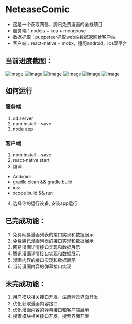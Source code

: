 # NeteaseComic
- 这是一个获取网易，腾讯免费漫画的全栈项目
- 服务端：nodejs + koa + mongoose
- 数据抓取：puppeteer抓取web端数据返回给客户端
- 客户端：react-native + mobx，适配android，ios双平台
## 当前进度截图：
![image](http://oqujmbgen.bkt.clouddn.com/images/comic_1.png?imageView2/2/w/500/h/500/q/100|imageslim)
![image](http://oqujmbgen.bkt.clouddn.com/images/comic_2.png?imageView2/2/w/500/h/500/q/100|imageslim)
![image](http://oqujmbgen.bkt.clouddn.com/images/comic_3.png?imageView2/2/w/500/h/500/q/100|imageslim)
![image](http://oqujmbgen.bkt.clouddn.com/images/comic_4.png?imageView2/2/w/500/h/500/q/100|imageslim)
![image](http://oqujmbgen.bkt.clouddn.com/images/comic_5.png?imageView2/2/w/500/h/500/q/100|imageslim)
![image](http://oqujmbgen.bkt.clouddn.com/images/comic_6.png?imageView2/2/w/500/h/500/q/100|imageslim)
## 如何运行
### 服务端
1. cd server
2. npm install --save
3. node app
### 客户端
1. npm install --save
2. react-native start
3. 编译
- Android:
- gradle clean && gradle build
- ios:
- xcode build && run
4. 选择你的运行设备, 安装app运行

## 已完成功能：
1. 免费网易漫画列表的接口实现和数据展示
2. 免费腾讯漫画列表的接口实现和数据展示
3. 网易漫画详情接口实现和数据展示
4. 腾讯漫画详情接口实现和数据展示
5. 漫画内容的接口实现和数据展示
6. 当前漫画内容的弹幕接口实现
## 未完成功能：
1. 用户模块相关接口开发，注册登录界面开发
2. 优化获取漫画内容接口
3. 优化漫画内容的弹幕接口和客户端展示
4. 搜索模块相关接口开发，搜索界面开发

